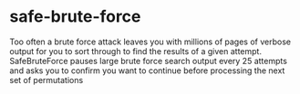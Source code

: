# safe-brute-force
Too often a brute force attack leaves you with millions of pages of verbose output for you to sort through to find the results of a given attempt. SafeBruteForce pauses large brute force search output every 25 attempts and asks you to confirm you want to continue before processing the next set of permutations
